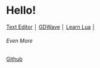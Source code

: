 # Hello!
[Text Editor](https://andrewcodelua.github.io/TextEditor "Text Editor") │ [GDWave](https://andrewcodelua.github.io/gdwave "GDWave")
│ [Learn Lua](https://andrewcodelua.github.io/learnlua "Learn Lua") │
###### Even More
[Github](https://github.com/andrewcodelua/andrewcodelua.github.io "Github")
